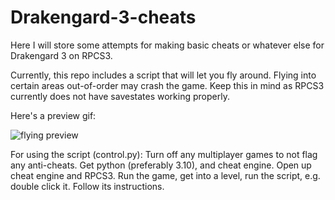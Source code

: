# Drakengard-3-cheats

Here I will store some attempts for making basic cheats or whatever else for Drakengard 3 on RPCS3.

Currently, this repo includes a script that will let you fly around.
Flying into certain areas out-of-order may crash the game. Keep this in mind as RPCS3 currently does not have savestates working properly.

Here's a preview gif:

![flying preview](preview_fly.gif)

For using the script (control.py): Turn off any multiplayer games to not flag any anti-cheats. Get python (preferably 3.10), and cheat engine. Open up cheat engine and RPCS3. Run the game, get into a level, run the script, e.g. double click it. Follow its instructions.